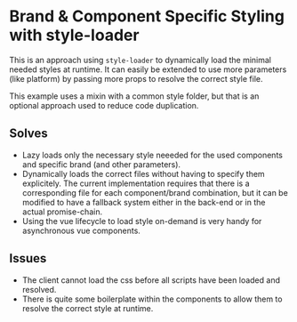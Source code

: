 # Brand & Component Specific Styling with style-loader

This is an approach using `style-loader` to dynamically load the minimal needed styles at runtime. It can easily be extended to use more parameters (like platform) by passing more props to resolve the correct style file.

This example uses a mixin with a common style folder, but that is an optional approach used to reduce code duplication.

## Solves
* Lazy loads only the necessary style neeeded for the used components and specific brand (and other parameters).
* Dynamically loads the correct files without having to specify them explicitely. The current implementation requires that there is a corresponding file for each component/brand combination, but it can be modified to have a fallback system either in the back-end or in the actual promise-chain.
* Using the vue lifecycle to load style on-demand is very handy for asynchronous vue components.

## Issues
* The client cannot load the css before all scripts have been loaded and resolved.
* There is quite some boilerplate within the components to allow them to resolve the correct style at runtime.
